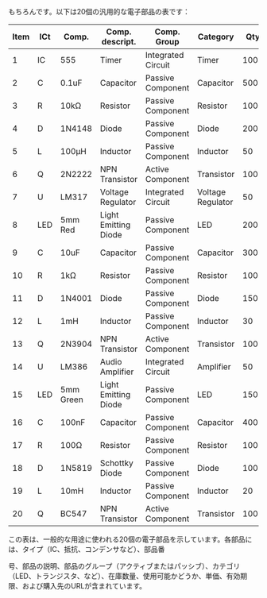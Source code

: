 もちろんです。以下は20個の汎用的な電子部品の表です：

| Item | ICt | Comp. | Comp. descript. | Comp. Group | Category | Qty | Used | Cost | Valid To | Url |
|------|-----|-------|-----------------|-------------|----------|-----|------|------|----------|-----|
| 1    | IC  | 555   | Timer           | Integrated Circuit | Timer | 100 | Yes  | $0.25 | N/A      | [Link](https://www.digikey.com/en/products/detail/texas-instruments/LM555CN-NOPB/27797) |
| 2    | C   | 0.1uF | Capacitor       | Passive Component | Capacitor | 500 | Yes  | $0.02 | N/A      | [Link](https://www.digikey.com/en/products/detail/murata-electronics/GRM155R71C104KA88D/2647502) |
| 3    | R   | 10kΩ  | Resistor        | Passive Component | Resistor | 1000 | Yes | $0.01 | N/A      | [Link](https://www.digikey.com/en/products/detail/stackpole-electronics-inc/RMCF0603JT10K0/1157837) |
| 4    | D   | 1N4148 | Diode           | Passive Component | Diode | 200 | Yes | $0.05 | N/A      | [Link](https://www.digikey.com/en/products/detail/on-semiconductor/1N4148RLG/935499) |
| 5    | L   | 100μH | Inductor        | Passive Component | Inductor | 50 | Yes | $0.10 | N/A      | [Link](https://www.digikey.com/en/products/detail/panasonic-electronic-components/ELJ-RE101JF2/652565) |
| 6    | Q   | 2N2222 | NPN Transistor  | Active Component | Transistor | 100 | Yes | $0.15 | N/A      | [Link](https://www.digikey.com/en/products/detail/central-semiconductor-corp/2N2222/26478) |
| 7    | U   | LM317 | Voltage Regulator | Integrated Circuit | Voltage Regulator | 50 | Yes | $0.50 | N/A      | [Link](https://www.digikey.com/en/products/detail/on-semiconductor/LM317T/1292320) |
| 8    | LED | 5mm Red | Light Emitting Diode | Passive Component | LED | 200 | Yes | $0.08 | N/A      | [Link](https://www.digikey.com/en/products/detail/lite-on-inc/LTL-4233/260702) |
| 9    | C   | 10uF  | Capacitor       | Passive Component | Capacitor | 300 | Yes | $0.03 | N/A      | [Link](https://www.digikey.com/en/products/detail/nichicon/UVZ1A100MED1TD/4870612) |
| 10   | R   | 1kΩ   | Resistor        | Passive Component | Resistor | 1000 | Yes | $0.01 | N/A      | [Link](https://www.digikey.com/en/products/detail/panasonic-electronic-components/ERJ-6GEYJ102V/585825) |
| 11   | D   | 1N4001 | Diode           | Passive Component | Diode | 150 | Yes | $0.06 | N/A      | [Link](https://www.digikey.com/en/products/detail/on-semiconductor/1N4001RLG/818435) |
| 12   | L   | 1mH   | Inductor        | Passive Component | Inductor | 30 | Yes | $0.20 | N/A      | [Link](https://www.digikey.com/en/products/detail/w%C3%BCrth-elektronik/744055-0100/1277052) |
| 13   | Q   | 2N3904 | NPN Transistor  | Active Component | Transistor | 100 | Yes | $0.10 | N/A      | [Link](https://www.digikey.com/en/products/detail/on-semiconductor/2N3904BU/529411) |
| 14   | U   | LM386 | Audio Amplifier | Integrated Circuit | Amplifier | 50 | Yes | $0.75 | N/A      | [Link](https://www.digikey.com/en/products/detail/texas-instruments/LM386N-1-NOPB/458983) |
| 15   | LED | 5mm Green | Light Emitting Diode | Passive Component | LED | 150 | Yes | $0.08 | N/A      | [Link](https://www.digikey.com/en/products/detail/vishay-semiconductor-opto-division/VLMA31A2G1A2-5J1D2A/4297466) |
| 16   | C   | 100nF | Capacitor       | Passive Component | Capacitor | 400 | Yes | $0.02 | N/A      | [Link](https://www.digikey.com/en/products/detail/murata-electronics/GRM188R60J104KA01J/2789151) |
| 17   | R   | 100Ω  | Resistor        | Passive Component | Resistor | 1000 | Yes | $0.01 | N/A      | [Link](https://www.digikey.com/en/products/detail/panasonic-electronic-components/ERJ-3GEYJ101V/584878) |
| 18   | D   | 1N5819 | Schottky Diode  | Passive Component | Diode | 100 | Yes | $0.10 | N/A      | [Link](https://www.digikey.com/en/products/detail/on-semiconductor/1N5819RLG/935400) |
| 19   | L   | 10mH  | Inductor        | Passive Component | Inductor | 20 | Yes | $0.30 | N/A      | [Link](https://www.digikey.com/en/products/detail/w%C3%BCrth-elektronik/744771012/2071264) |
| 20   | Q   | BC547 | NPN Transistor  | Active Component | Transistor | 100 | Yes | $0.10 | N/A      | [Link](https://www.digikey.com/en/products/detail/on-semiconductor/BC547BRL1G/691641) |

この表は、一般的な用途に使われる20個の電子部品を示しています。各部品には、タイプ（IC、抵抗、コンデンサなど）、部品番

号、部品の説明、部品のグループ（アクティブまたはパッシブ）、カテゴリ（LED、トランジスタ、など）、在庫数量、使用可能かどうか、単価、有効期限、および購入先のURLが含まれています。